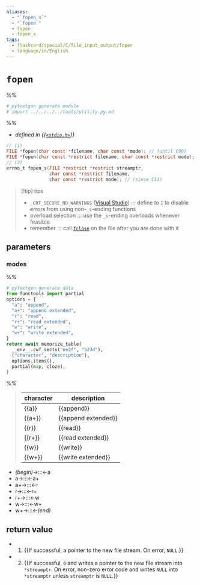```yaml
---
aliases:
  - "`fopen_s`"
  - "`fopen`"
  - fopen
  - fopen_s
tags:
  - flashcard/special/C/file_input_output/fopen
  - language/in/English
---
```


# `fopen`

%%

```Python
# pytextgen generate module
# import ../../../../tools/utility.py.md
```

%%

- _defined in {{[`<stdio.h>`](../../../general/C%20file%20input_output.md)}}_ <!--SR:!2024-05-09,188,310-->

```C
// (1)
FILE *fopen(char const *filename, char const *mode); // (until C99)
FILE *fopen(char const *restrict filename, char const *restrict mode); // (since C99)
// (2)
errno_t fopen_s(FILE *restrict *restrict streamptr,
                char const *restrict filename,
                char const *restrict mode); // (since C11)
```

> [!tip] tips
>
> - `_CRT_SECURE_NO_WARNINGS` ([Visual Studio](Visual%20Studio.md)) ::: define to `1` to disable errors from using non-`_s`-ending functions <!--SR:!2025-07-18,499,310!2024-05-22,201,310-->
> - overload selection ::: use the `_s`-ending overloads whenever feasible <!--SR:!2025-04-23,406,377!2024-07-07,93,361-->
> - remember ::: call [`fclose`](fclose.md) on the file after you are done with it <!--SR:!2024-12-09,291,357!2024-07-06,92,361-->

## parameters

### modes

%%

```Python
# pytextgen generate data
from functools import partial
options = {
  "a": "append",
  "a+": "append extended",
  "r": "read",
  "r+": "read extended",
  "w": "write",
  "w+": "write extended",
}
return await memorize_table(
  __env__.cwf_sects("ee2f", "b23d"),
  ("character", "description"),
  options.items(),
  partial(map, cloze),
)
```

%%

<!--pytextgen generate section="ee2f"--><!-- The following content is generated at 2023-08-25T12:57:43.306675+08:00. Any edits will be overridden! -->

> | character | description |
> |-|-|
> | {{a}} | {{append}} |
> | {{a+}} | {{append extended}} |
> | {{r}} | {{read}} |
> | {{r+}} | {{read extended}} |
> | {{w}} | {{write}} |
> | {{w+}} | {{write extended}} | <!--SR:!2024-04-30,179,310!2024-05-17,196,310!2024-04-25,174,310!2024-05-25,204,310!2024-04-19,168,310!2026-03-03,690,330!2024-05-20,199,310!2026-02-22,683,330!2024-05-08,187,310!2024-04-21,170,310!2024-04-17,166,310!2024-05-04,183,310-->

<!--/pytextgen-->

<!--pytextgen generate section="b23d"--><!-- The following content is generated at 2024-01-04T20:17:58.525781+08:00. Any edits will be overridden! -->

- _(begin)_→:::←a <!--SR:!2024-04-25,174,310!2024-04-23,172,310-->
- a→:::←a+ <!--SR:!2024-05-04,183,310!2024-04-26,175,310-->
- a+→:::←r <!--SR:!2024-05-13,192,310!2025-09-04,507,310-->
- r→:::←r+ <!--SR:!2024-04-27,176,310!2024-05-13,192,310-->
- r+→:::←w <!--SR:!2026-02-10,673,330!2024-05-01,180,310-->
- w→:::←w+ <!--SR:!2024-05-16,195,310!2024-05-05,184,310-->
- w+→:::←_(end)_ <!--SR:!2024-05-08,187,310!2024-05-12,191,310-->

<!--/pytextgen-->

## return value

- 1) {{If successful, a pointer to the new file stream. On error, `NULL`.}}
- 2) {{If successful, `0` and writes a pointer to the new file stream into `*streamptr`. On error, non-zero error code and writes `NULL` into `*streamptr` unless `streamptr` is `NULL`.}} <!--SR:!2025-05-07,451,290!2025-03-17,342,250-->
